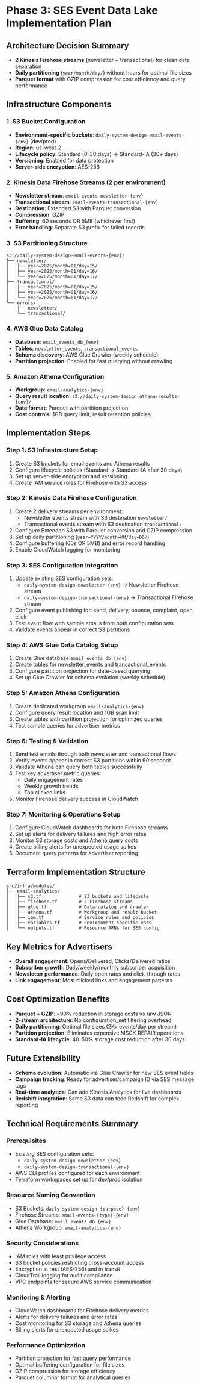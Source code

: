 # Phase 3: SES Event Data Lake Implementation Plan

## Architecture Decision Summary
- **2 Kinesis Firehose streams** (newsletter + transactional) for clean data separation
- **Daily partitioning** (`year/month/day/`) without hours for optimal file sizes
- **Parquet format** with GZIP compression for cost efficiency and query performance

## Infrastructure Components

### 1. S3 Bucket Configuration
- **Environment-specific buckets**: `daily-system-design-email-events-{env}` (dev/prod)
- **Region**: us-west-2
- **Lifecycle policy**: Standard (0-30 days) → Standard-IA (30+ days)
- **Versioning**: Enabled for data protection
- **Server-side encryption**: AES-256

### 2. Kinesis Data Firehose Streams (2 per environment)
- **Newsletter stream**: `email-events-newsletter-{env}`
- **Transactional stream**: `email-events-transactional-{env}`
- **Destination**: Extended S3 with Parquet conversion
- **Compression**: GZIP
- **Buffering**: 60 seconds OR 5MB (whichever first)
- **Error handling**: Separate S3 prefix for failed records

### 3. S3 Partitioning Structure
```
s3://daily-system-design-email-events-{env}/
├── newsletter/
│   ├── year=2025/month=01/day=15/
│   ├── year=2025/month=01/day=16/
│   └── year=2025/month=01/day=17/
├── transactional/
│   ├── year=2025/month=01/day=15/
│   ├── year=2025/month=01/day=16/
│   └── year=2025/month=01/day=17/
└── errors/
    ├── newsletter/
    └── transactional/
```

### 4. AWS Glue Data Catalog
- **Database**: `email_events_db_{env}`
- **Tables**: `newsletter_events`, `transactional_events`
- **Schema discovery**: AWS Glue Crawler (weekly schedule)
- **Partition projection**: Enabled for fast querying without crawling

### 5. Amazon Athena Configuration
- **Workgroup**: `email-analytics-{env}`
- **Query result location**: `s3://daily-system-design-athena-results-{env}/`
- **Data format**: Parquet with partition projection
- **Cost controls**: 1GB query limit, result retention policies

## Implementation Steps

### Step 1: S3 Infrastructure Setup
1. Create S3 buckets for email events and Athena results
2. Configure lifecycle policies (Standard → Standard-IA after 30 days)
3. Set up server-side encryption and versioning
4. Create IAM service roles for Firehose with S3 access

### Step 2: Kinesis Data Firehose Configuration
1. Create 2 delivery streams per environment:
   - Newsletter events stream with S3 destination `newsletter/`
   - Transactional events stream with S3 destination `transactional/`
2. Configure Extended S3 with Parquet conversion and GZIP compression
3. Set up daily partitioning (`year=YYYY/month=MM/day=DD/`)
4. Configure buffering (60s OR 5MB) and error record handling
5. Enable CloudWatch logging for monitoring

### Step 3: SES Configuration Integration
1. Update existing SES configuration sets:
   - `daily-system-design-newsletter-{env}` → Newsletter Firehose stream
   - `daily-system-design-transactional-{env}` → Transactional Firehose stream
2. Configure event publishing for: send, delivery, bounce, complaint, open, click
3. Test event flow with sample emails from both configuration sets
4. Validate events appear in correct S3 partitions

### Step 4: AWS Glue Data Catalog Setup
1. Create Glue database `email_events_db_{env}`
2. Create tables for newsletter_events and transactional_events
3. Configure partition projection for date-based querying
4. Set up Glue Crawler for schema evolution (weekly schedule)

### Step 5: Amazon Athena Configuration
1. Create dedicated workgroup `email-analytics-{env}`
2. Configure query result location and 1GB scan limit
3. Create tables with partition projection for optimized queries
4. Test sample queries for advertiser metrics

### Step 6: Testing & Validation
1. Send test emails through both newsletter and transactional flows
2. Verify events appear in correct S3 partitions within 60 seconds
3. Validate Athena can query both tables successfully
4. Test key advertiser metric queries:
   - Daily engagement rates
   - Weekly growth trends
   - Top clicked links
5. Monitor Firehose delivery success in CloudWatch

### Step 7: Monitoring & Operations Setup
1. Configure CloudWatch dashboards for both Firehose streams
2. Set up alerts for delivery failures and high error rates
3. Monitor S3 storage costs and Athena query costs
4. Create billing alerts for unexpected usage spikes
5. Document query patterns for advertiser reporting

## Terraform Implementation Structure
```
src/infra/modules/
├── email-analytics/
│   ├── s3.tf              # S3 buckets and lifecycle
│   ├── firehose.tf        # 2 Firehose streams
│   ├── glue.tf            # Data catalog and crawler
│   ├── athena.tf          # Workgroup and result bucket
│   ├── iam.tf             # Service roles and policies
│   ├── variables.tf       # Environment-specific vars
│   └── outputs.tf         # Resource ARNs for SES config
```

## Key Metrics for Advertisers
- **Overall engagement**: Opens/Delivered, Clicks/Delivered ratios
- **Subscriber growth**: Daily/weekly/monthly subscriber acquisition
- **Newsletter performance**: Daily open rates and click-through rates
- **Link engagement**: Most clicked links and engagement patterns

## Cost Optimization Benefits
- **Parquet + GZIP**: ~90% reduction in storage costs vs raw JSON
- **2-stream architecture**: No configuration_set filtering overhead
- **Daily partitioning**: Optimal file sizes (2K+ events/day per stream)
- **Partition projection**: Eliminates expensive MSCK REPAIR operations
- **Standard-IA lifecycle**: 40-50% storage cost reduction after 30 days

## Future Extensibility
- **Schema evolution**: Automatic via Glue Crawler for new SES event fields
- **Campaign tracking**: Ready for advertiser/campaign ID via SES message tags
- **Real-time analytics**: Can add Kinesis Analytics for live dashboards
- **Redshift integration**: Same S3 data can feed Redshift for complex reporting

## Technical Requirements Summary

### Prerequisites
- Existing SES configuration sets:
  - `daily-system-design-newsletter-{env}`
  - `daily-system-design-transactional-{env}`
- AWS CLI profiles configured for each environment
- Terraform workspaces set up for dev/prod isolation

### Resource Naming Convention
- S3 Buckets: `daily-system-design-{purpose}-{env}`
- Firehose Streams: `email-events-{type}-{env}`
- Glue Database: `email_events_db_{env}`
- Athena Workgroup: `email-analytics-{env}`

### Security Considerations
- IAM roles with least privilege access
- S3 bucket policies restricting cross-account access
- Encryption at rest (AES-256) and in transit
- CloudTrail logging for audit compliance
- VPC endpoints for secure AWS service communication

### Monitoring & Alerting
- CloudWatch dashboards for Firehose delivery metrics
- Alerts for delivery failures and error rates
- Cost monitoring for S3 storage and Athena queries
- Billing alerts for unexpected usage spikes

### Performance Optimization
- Partition projection for fast query performance
- Optimal buffering configuration for file sizes
- GZIP compression for storage efficiency
- Parquet columnar format for analytical queries